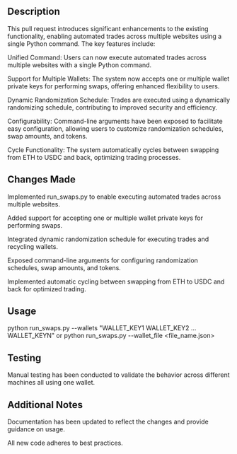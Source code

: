 ## Description

This pull request introduces significant enhancements to the existing functionality, enabling automated trades across multiple websites using a single Python command. The key features include:

Unified Command: Users can now execute automated trades across multiple websites with a single Python command.

Support for Multiple Wallets: The system now accepts one or multiple wallet private keys for performing swaps, offering enhanced flexibility to users.

Dynamic Randomization Schedule: Trades are executed using a dynamically randomizing schedule, contributing to improved security and efficiency.

Configurability: Command-line arguments have been exposed to facilitate easy configuration, allowing users to customize randomization schedules, swap amounts, and tokens.

Cycle Functionality: The system automatically cycles between swapping from ETH to USDC and back, optimizing trading processes.

## Changes Made
Implemented run_swaps.py to enable executing automated trades across multiple websites.

Added support for accepting one or multiple wallet private keys for performing swaps.

Integrated dynamic randomization schedule for executing trades and recycling wallets.

Exposed command-line arguments for configuring randomization schedules, swap amounts, and tokens.

Implemented automatic cycling between swapping from ETH to USDC and back for optimized trading.

## Usage
python run_swaps.py --wallets "WALLET_KEY1 WALLET_KEY2 ... WALLET_KEYN"
or
python run_swaps.py --wallet_file <file_name.json>

## Testing
Manual testing has been conducted to validate the behavior across different machines all using one wallet.

## Additional Notes
Documentation has been updated to reflect the changes and provide guidance on usage.

All new code adheres to best practices.

